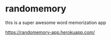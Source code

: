 # randomemory
this is a super awesome word memorization app

https://randomemory-app.herokuapp.com/
